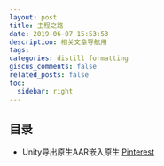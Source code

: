 ```yaml
---
layout: post
title: 主程之路
date: 2019-06-07 15:53:53
description: 相关文章导航用
tags: 
categories: distill formatting
giscus_comments: false
related_posts: false
toc:
  sidebar: right
---
```


## 目录

* Unity导出原生AAR嵌入原生 [Pinterest](https://jiehengdong.github.io/blog/2024/Unity_Export_Android_ARR/)